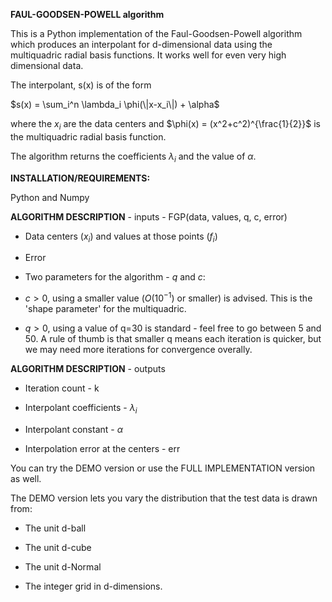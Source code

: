 **FAUL-GOODSEN-POWELL algorithm**

This is a Python implementation of the Faul-Goodsen-Powell algorithm which produces an interpolant for d-dimensional data using the multiquadric radial basis functions. It works well for even very high dimensional data.

The interpolant, s(x) is of the form 

$s(x) = \sum_i^n \lambda_i \phi(\|x-x_i\|) + \alpha$

where the $x_i$ are the data centers and $\phi(x) = (x^2+c^2)^{\frac{1}{2}}$ is the multiquadric radial basis function.

The algorithm returns the coefficients $\lambda_i$ and the value of $\alpha$.

**INSTALLATION/REQUIREMENTS:**

Python  and Numpy

**ALGORITHM DESCRIPTION** - inputs - FGP(data, values, q, c, error)

- Data centers ($x_i$) and values at those points ($f_i$)

- Error

- Two parameters for the algorithm - $q$ and $c$:

- $c>0$, using a smaller value ($O(10^{-1})$ or smaller) is advised. This is the 'shape parameter' for the multiquadric.

- $q>0$, using a value of q=30 is standard - feel free to go between 5 and 50. A rule of thumb is that smaller q means each iteration is quicker, but we may need more iterations for convergence overally. 

**ALGORITHM DESCRIPTION** - outputs

- Iteration count - k

- Interpolant coefficients - $\lambda_i$

- Interpolant constant - $\alpha$

- Interpolation error at the centers - err



You can try the DEMO version or use the FULL IMPLEMENTATION version as well.

The DEMO version lets you vary the distribution that the test data is drawn from:

- The unit d-ball

- The unit d-cube

- The unit d-Normal

- The integer grid in d-dimensions.
